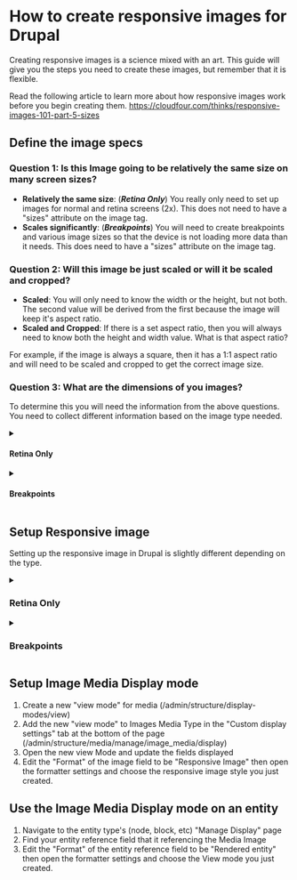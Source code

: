 # How to create responsive images for Drupal

Creating responsive images is a science mixed with an art. This guide will give you the steps you need to create these images, but remember that it is flexible.

Read the following article to learn more about how responsive images work before you begin creating them. https://cloudfour.com/thinks/responsive-images-101-part-5-sizes

## Define the image specs

### **Question 1**: Is this Image going to be relatively the same size on many screen sizes?

- **Relatively the same size**: (**_Retina Only_**) You really only need to set up images for normal and retina screens (2x). This does not need to have a "sizes" attribute on the image tag.
- **Scales significantly**: (**_Breakpoints_**) You will need to create breakpoints and various image sizes so that the device is not loading more data than it needs. This does need to have a "sizes" attribute on the image tag.

### **Question 2**: Will this image be just scaled or will it be scaled and cropped?

- **Scaled**: You will only need to know the width or the height, but not both. The second value will be derived from the first because the image will keep it's aspect ratio.
- **Scaled and Cropped**: If there is a set aspect ratio, then you will always need to know both the height and width value. What is that aspect ratio?

For example, if the image is always a square, then it has a 1:1 aspect ratio and will need to be scaled and cropped to get the correct image size.

### **Question 3**: What are the dimensions of you images?

To determine this you will need the information from the above questions. You need to collect different information based on the image type needed.

<details>
<summary>

#### Retina Only

</summary>

 Retina Only images have rather simple requirements. You are basically creating the image you need and an image double the size.

**_Needed Specs_**

```
- 1x: Dimension that you will see the image at most of the time. This can be with only or both height and width.
- 2x: Double the dimensions of the 1x
- Fallback: For retina images, the fallback is the 1x value
```

_Example Specs_

> - 1x: 300px Width
> - 2x: 600px Width
> - Fallback: 1x value

> - 1x: 300x200
> - 2x: 600x400
> - Fallback: 1x value

</details>

<details>
<summary>

#### Breakpoints

</summary>

 For images that have breakpoints we need a bit more information. We need to create a list of all the images that we will be creating as well as the sizes that these images break on.

**_Needed Specs_**

```
- Sizes attr: the list of media query and screen sizes the browser uses to deturming the image to use
- Crops: List of crops that will need to be created
```

First, use browser resizing to figure out the smallest image size. At that point, also capture the screen resolution and how much of the screen the image takes up in VW units. VW does not need to be exact, just generally good for the image size.

_Example_

> - Viewport width: 390
> - Image width: 344
> - vw units: 88

---

##### Console helper

You can use the browser's console to help you view the image sizes are you scale you image.

Select the image in the DOM that you are reviewing. Then, in the console, paste the following code.

```javascript
console.log({
	viewport: window.innerWidth,
	img_width: $0.getBoundingClientRect().width,
	vw: ($0.getBoundingClientRect().width)/window.innerWidth
});
```

---

Then slowly resize the browser up to figure out where the important breakpoints are that you will need to account for. There is no set number for the number of breakpoints you need to account for. This really depends on the image and the design. Capture the information from above for each breakpoint you need to support.

You also might want to consider looking into what viewport widths are most commonly used to make sure that those viewport widths are accounted for.

**Calculating the Crops**

- **Not cropped**: You only need the widths you already have. Double each of them to account for modern displays.
- **Cropped**: Figure out the aspect ratio (1:1 , 16:9, etc) and do the math to figure out what the height should be. You can use a tool like https://andrew.hedges.name/experiments/aspect_ratio to work this out or a spreadsheet. Then, double each of them to account for modern displays

_Example_

> * 672 x 378
> * 720 x 405
> * 832 x 468
> * 1072 x 603

> * 672
> * 720
> * 832
> * 1072

**Calculating Sizes**

The sizes is a sting of comma separated list of media queries and about how much of the screen the image should take up at that breakpoint. Example `(max-width: 599px) 87vw, (max-width: 767px) 89vw, (max-width: 965px) 44vw, 434px`

You do not choose what image the browser will use at each width, you just tell the browser about how much of the screen real-estate the image will be using at various widths. The browser will choose the best image based on that information.

Use your knowledge of how media queries work in css and the breakpoints that you have to create this list.

Remember to start with the smallest breakpoint first and work up to the largest, then last is the fallback if no media query fits.

_Example Specs_

> * Sizes attr: (max-width: 599px) 87vw, (max-width: 767px) 89vw, (max-width: 965px) 44vw, 434px
> * Crops: List of crops that will need to be created
>     * 672 x 378
>     * 720 x 405
>     * 832 x 468
>     * 1072 x 603


</details>



## Setup Responsive image

Setting up the responsive image in Drupal is slightly different depending on the type.

<details>
<summary>

### Retina Only

</summary>

#### Add to breakpoints.yml

In the THEMENAME.breakpoints.yml file add the following and update the machine name and label:

```yml
uswds_sec.name_of_style:
  label: Name of Style
  mediaQuery: ''
  weight: 0
  multipliers:
    - 1x
    - 2x
```

#### Add image styles (/admin/config/media/image-styles)

Create two image styles, 1x and 2x.Generally you will do the following, but this might not always be the case for you specific situation. Use your judgement.

* **Not cropped**: Use the Scale filter and only set the width
* **Cropped**: Use the scale and cropped and set both dimensions

#### Add Responsive Image style (/admin/config/media/responsive-image-style)

1. Create new responsive image style
   * For the breakpoint group choose you current theme
2. For each of the the breakpoints you created in the breakpoints.yml file,
   * Choose "<span dir="">Select a single image style</span>"
   * Choose the image style the corresponds to the breakpoint.
3. Set your fallback image style

</details>

<details>
<summary>

### Breakpoints

</summary>

#### Add image styles (/admin/config/media/image-styles)

Create an Image style for **each** of the crops that you have listed.

Generally you will do the following, but this might not always be the case for you specific situation. Use your judgement.

* **Not cropped**: Use the Scale filter and only set the width
* **Cropped**: Use the scale and cropped and set both dimensions

#### Add Responsive Image style (/admin/config/media/responsive-image-style)

1. Create new responsive image style
   * For the breakpoint group choose "Responsive Image"
   * Choose you fallback image and save
2. Open the single closed accordion
   * choose "<span dir="">Select multiple image styles and use the sizes attribute.</span>"
   * Fill in the "<span dir="">Sizes</span>" with the list of sizes you created
   * Choose all of the Image styles you made in the pervious step

</details>

## Setup Image Media Display mode  

1. Create a new "<span dir="">view mode</span>" for media (/admin/structure/display-modes/view)
2. Add the new "<span dir="">view mode</span>" to Images Media Type in the "Custom display settings" tab at the bottom of the page (/admin/structure/media/manage/image_media/display)
3. Open the new view Mode and update the fields displayed
4. Edit the "<span dir="">Format</span>" of the image field to be "Responsive Image" then open the formatter settings and choose the responsive image style you just created.

## Use the Image Media Display mode on an entity

1. Navigate to the entity type's (node, block, etc) "Manage Display" page
2. Find your entity reference field that it referencing the Media Image
3. Edit the "<span dir="">Format</span>" of the entity reference field to be "Rendered entity" then open the formatter settings and choose the View mode you just created.
